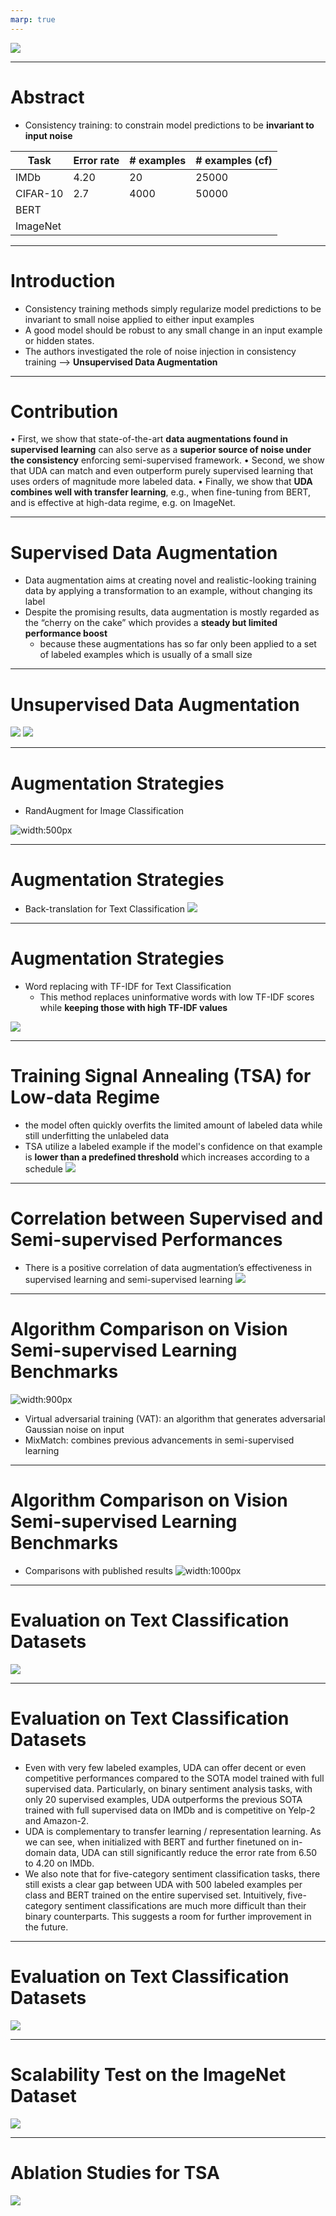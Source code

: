 ```yaml
---
marp: true
---
```


![](title.png)

---
# Abstract

* Consistency training: to constrain model predictions to be **invariant to input noise**

|Task|Error rate|# examples|# examples (cf)|
|-|-|-|-|
|IMDb|4.20|20|25000|
|CIFAR-10|2.7|4000|50000|
|BERT|
|ImageNet|

---
# Introduction
* Consistency training methods simply regularize model predictions to be invariant to small noise applied to either input examples
* A good model should be robust to any small change in an input example or hidden states.
* The authors investigated the role of noise injection in consistency training --> **Unsupervised Data Augmentation**

---
# Contribution
• First, we show that state-of-the-art **data augmentations found in supervised learning** can also serve as a **superior source of noise under the consistency** enforcing semi-supervised framework.
• Second, we show that UDA can match and even outperform purely supervised learning that uses orders of magnitude more labeled data.
• Finally, we show that **UDA combines well with transfer learning**, e.g., when fine-tuning from BERT, and is effective at high-data regime, e.g. on ImageNet.

---
# Supervised Data Augmentation
* Data augmentation aims at creating novel and realistic-looking training data by applying a transformation to an example, without changing its label
* Despite the promising results, data augmentation
is mostly regarded as the “cherry on the cake” which provides a **steady but limited performance boost**
    * because these augmentations has so far only been applied to a set of labeled examples which is usually of a small size

---
# Unsupervised Data Augmentation
![](objective.png)
![](loss.png)

---
# Augmentation Strategies
* RandAugment for Image Classification

![width:500px](randaugment.png)

---
# Augmentation Strategies
* Back-translation for Text Classification
![](backtranslation.png)

---
# Augmentation Strategies
* Word replacing with TF-IDF for Text Classification
    * This method replaces uninformative words with low TF-IDF scores while **keeping those with high TF-IDF values**

![](tf_idf.png)

---
# Training Signal Annealing (TSA) for Low-data Regime
* the model often quickly overfits the limited amount of labeled data while still underfitting the unlabeled data
* TSA utilize a labeled example if the model's confidence on that example is **lower than a predefined threshold** which increases according to a schedule
![](tsa.png)

---
# Correlation between Supervised and Semi-supervised Performances
* There is a positive correlation of data augmentation’s effectiveness in supervised learning and semi-supervised learning
![](table_1_2.png)

---
# Algorithm Comparison on Vision Semi-supervised Learning Benchmarks
![width:900px](vision_comp.png)
* Virtual adversarial training (VAT): an algorithm that generates adversarial Gaussian noise on input
* MixMatch: combines previous advancements in semi-supervised learning

---
# Algorithm Comparison on Vision Semi-supervised Learning Benchmarks
* Comparisons with published results
![width:1000px](table3.png)

---
# Evaluation on Text Classification Datasets
![](table4.png)

---
# Evaluation on Text Classification Datasets
* Even with very few labeled examples, UDA can offer decent or even competitive performances compared to the SOTA model trained with full supervised data. Particularly, on binary sentiment analysis tasks, with only 20 supervised examples, UDA outperforms the previous SOTA
trained with full supervised data on IMDb and is competitive on Yelp-2 and Amazon-2.
* UDA is complementary to transfer learning / representation learning. As we can see, when initialized with BERT and further finetuned on in-domain data, UDA can still significantly reduce the error rate from 6.50 to 4.20 on IMDb.
* We also note that for five-category sentiment classification tasks, there still exists a clear gap between UDA with 500 labeled examples per class and BERT trained on the entire supervised set. Intuitively, five-category sentiment classifications are much more difficult than their binary counterparts. This suggests a room for further improvement in the future. 

---
# Evaluation on Text Classification Datasets
![](figure5.png)

---
# Scalability Test on the ImageNet Dataset
![](table5.png)

---
# Ablation Studies for TSA
![](table6.png)